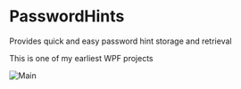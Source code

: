 # PasswordHints
Provides quick and easy password hint storage and retrieval

This is one of my earliest WPF projects

![Main](https://user-images.githubusercontent.com/64152538/121304089-e6238000-c8c9-11eb-92b4-73a83644e414.PNG)
